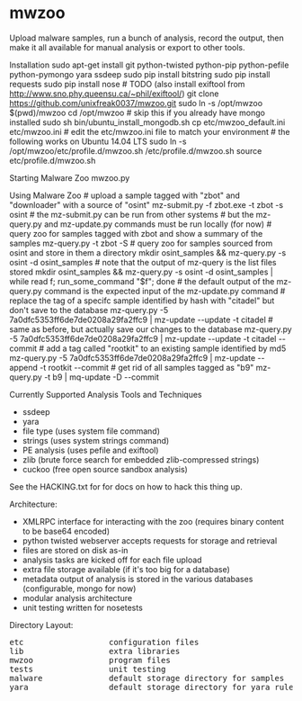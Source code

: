 mwzoo
=====

Upload malware samples, run a bunch of analysis, record the output, then make it
all available for manual analysis or export to other tools.

Installation
    sudo apt-get install git python-twisted python-pip python-pefile python-pymongo yara ssdeep
    sudo pip install bitstring
    sudo pip install requests
    sudo pip install nose
    # TODO (also install exiftool from http://www.sno.phy.queensu.ca/~phil/exiftool/)
    git clone https://github.com/unixfreak0037/mwzoo.git
    sudo ln -s /opt/mwzoo $(pwd)/mwzoo
    cd /opt/mwzoo
    # skip this if you already have mongo installed
    sudo sh bin/ubuntu_install_mongodb.sh
    cp etc/mwzoo_default.ini etc/mwzoo.ini
    # edit the etc/mwzoo.ini file to match your environment
    # the following works on Ubuntu 14.04 LTS
    sudo ln -s /opt/mwzoo/etc/profile.d/mwzoo.sh /etc/profile.d/mwzoo.sh
    source etc/profile.d/mwzoo.sh

Starting Malware Zoo
    mwzoo.py

Using Malware Zoo
    # upload a sample tagged with "zbot" and "downloader" with a source of "osint"
    mz-submit.py -f zbot.exe -t zbot -s osint
    # the mz-submit.py can be run from other systems
    # but the mz-query.py and mz-update.py commands must be run locally (for now)
    # query zoo for samples tagged with zbot and show a summary of the samples
    mz-query.py -t zbot -S
    # query zoo for samples sourced from osint and store in them a directory
    mkdir osint_samples && mz-query.py -s osint -d osint_samples
    # note that the output of mz-query is the list files stored
    mkdir osint_samples && mz-query.py -s osint -d osint_samples | while read f; run_some_command "$f"; done
    # the default output of the mz-query.py command is the expected input of the mz-update.py command
    # replace the tag of a specifc sample identified by hash with "citadel" but don't save to the database
    mz-query.py -5 7a0dfc5353ff6de7de0208a29fa2ffc9 | mz-update --update -t citadel
    # same as before, but actually save our changes to the database
    mz-query.py -5 7a0dfc5353ff6de7de0208a29fa2ffc9 | mz-update --update -t citadel --commit
    # add a tag called "rootkit" to an existing sample identified by md5
    mz-query.py -5 7a0dfc5353ff6de7de0208a29fa2ffc9 | mz-update --append -t rootkit --commit
    # get rid of all samples tagged as "b9"
    mz-query.py -t b9 | mq-update -D --commit

Currently Supported Analysis Tools and Techniques
 - ssdeep
 - yara
 - file type (uses system file command)
 - strings (uses system strings command)
 - PE analysis (uses pefile and exiftool)
 - zlib (brute force search for embedded zlib-compressed strings)
 - cuckoo (free open source sandbox analysis)

See the HACKING.txt for for docs on how to hack this thing up.

Architecture:
 - XMLRPC interface for interacting with the zoo (requires binary content to be base64 encoded)
 - python twisted webserver accepts requests for storage and retrieval
 - files are stored on disk as-in
 - analysis tasks are kicked off for each file upload
 - extra file storage available (if it's too big for a database)
 - metadata output of analysis is stored in the various databases (configurable, mongo for now)
 - modular analysis architecture
 - unit testing written for nosetests
 
Directory Layout:
<pre>
etc                  configuration files
lib                  extra libraries
mwzoo                program files
tests                unit testing
malware              default storage directory for samples
yara                 default storage directory for yara rules
</pre>

